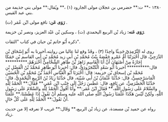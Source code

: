 ١٣٨٠ -** ت:** حضرمي بن عجلان مولى الجارود (١) ،** ويُقال:** مولى بني جذيمة من بني عبد القيس.

**رَوَى عَن:** نافع مولى ابْن عُمَر (ت) .

**رَوَى عَنه:** زياد بْن الربيع اليحمدي (ت) ، وسكين بْن عَبْد العزيز، ونصر بْن خزيمة.

ذكره أَبُو حاتم بْن حبان في كتاب "الثقات".

روى له التِّرْمِذِيّ حَدِيثًا واحِدًا (٣) ، وقَدْ وقع لنا عاليا من روايته.أخبرنا به أَبُو إِسْحَاق بْن الدَّرَجِيِّ، قال أَخْبَرَتْنَا أُمُّ عَمْرو حَفْصَةُ بِنْتُ مُحَمَّدِ بْنِ أَبي زيد مُحَمَّدِ بْن أَبي القاسم بْن حَمَكَا إِجَازَةً مِنْ أَصْبَهَانَ أَنَّ أَبَا الْقَاسِمِ زَاهِرُ بْنُ طَاهِرٍ الشَّحَّامِيُّ أَخْبَرَهُمْ،********** قال:********** أخبرنا أَبُو سَعْدٍ الْكَنْجَرُوذِيُّ، قال: أخبرنا أَبُو طَاهِرٍ مُحَمَّدُ بْنُ الْفَضْلِ بْنِ مُحَمَّد بْن إسحاق بْن خزيمة: قال: أَخْبَرَنَا أَبُو الْعَبَّاسِ أَحْمَدُ بْنُ مُحَمَّدِ بْنِ الْحُسَيْنِ الْمَاسَرْجِسِيُّ، قال: حَدَّثَنَا عُثْمَانُ بْنُ أَبي شَيْبَة، قال حَدَّثَنَا زِيَادُ بْنُ الرَّبِيعِ الْيَحْمَدِيُّ، قال: حَدَّثَنَا الْحَضْرَمِيُّ، عن نَافِعٍ، قال: عَطَسَ رَجُلٌ إِلَى جَنْبِ ابْنِ عُمَر،** فَقَالَ:** الْحَمْدُ لِلَّهِ والسَّلامُ عَلَى رَسُولِ اللَّهِ،** فَقَالَ ابْنُ عُمَر:** وأَنَا أَقُولُ الْحَمْدُ لِلَّهِ والسَّلامُ عَلَى رَسُولِ اللَّهِ، ولَكِنْ لَيْسَ هَكَذَا عَلَّمَنَا رَسُولُ اللَّهِ صلى الله عليه وسلم أَنْ نَقُولَ إِذَا عَطَسْنَا،** عَلَّمَنَا أَنْ نَقُولَ:** الْحَمْدُ لِلَّهِ عَلَى كُلِّ حَالٍ.

رواه عن حميد بْن مسعدة، عن زياد بْن الربيع،** وَقَال:** غريب لا نعرفه إلا من حديث زياد.